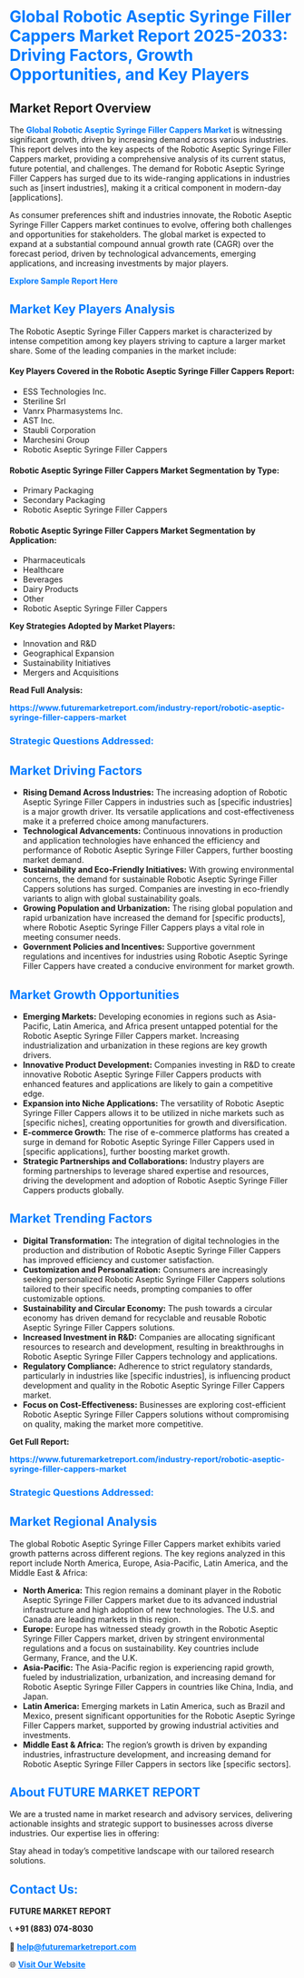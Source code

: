 <h1 style="color: #007BFF;">Global Robotic Aseptic Syringe Filler Cappers Market Report 2025-2033: Driving Factors, Growth Opportunities, and Key Players</h1>

<section id="overview">
<h2>Market Report Overview</h2>
<p>The <a href="https://www.futuremarketreport.com/industry-report/robotic-aseptic-syringe-filler-cappers-market" style="color: #007BFF; text-decoration: none;"><strong>Global Robotic Aseptic Syringe Filler Cappers Market</strong></a> is witnessing significant growth, driven by increasing demand across various industries. This report delves into the key aspects of the Robotic Aseptic Syringe Filler Cappers market, providing a comprehensive analysis of its current status, future potential, and challenges. The demand for Robotic Aseptic Syringe Filler Cappers has surged due to its wide-ranging applications in industries such as [insert industries], making it a critical component in modern-day [applications].</p>
<p>As consumer preferences shift and industries innovate, the Robotic Aseptic Syringe Filler Cappers market continues to evolve, offering both challenges and opportunities for stakeholders. The global market is expected to expand at a substantial compound annual growth rate (CAGR) over the forecast period, driven by technological advancements, emerging applications, and increasing investments by major players.</p>
</section>

<section id="overview">
<p><a href="https://www.futuremarketreport.com/request-sample/reportId=99069" style="color: #007BFF; text-decoration: none;"><strong>Explore Sample Report Here</strong></a></p>
</section>

<section id="key-players">
<h2 style="color: #007BFF;">Market Key Players Analysis</h2>
<p>The Robotic Aseptic Syringe Filler Cappers market is characterized by intense competition among key players striving to capture a larger market share. Some of the leading companies in the market include:</p>
<h4>Key Players Covered in the Robotic Aseptic Syringe Filler Cappers Report:</h4>
<ul><li>ESS Technologies Inc.</li><li>Steriline Srl</li><li>Vanrx Pharmasystems Inc.</li><li>AST Inc.</li><li>Staubli Corporation</li><li>Marchesini Group</li><li>Robotic Aseptic Syringe Filler Cappers</li></ul>
<h4>Robotic Aseptic Syringe Filler Cappers Market Segmentation by Type:</h4>
<ul><li>Primary Packaging</li><li>Secondary Packaging</li><li>Robotic Aseptic Syringe Filler Cappers</li></ul>

<h4>Robotic Aseptic Syringe Filler Cappers Market Segmentation by Application:</h4>
<ul><li>Pharmaceuticals</li><li>Healthcare</li><li>Beverages</li><li>Dairy Products</li><li>Other</li><li>Robotic Aseptic Syringe Filler Cappers</li></ul>
<p><strong>Key Strategies Adopted by Market Players:</strong></p>
<ul>
<li>Innovation and R&D</li>
<li>Geographical Expansion</li>
<li>Sustainability Initiatives</li>
<li>Mergers and Acquisitions</li>
</ul>
</section>

<section>
<p><strong>Read Full Analysis: </strong></p><a href="https://www.futuremarketreport.com/industry-report/robotic-aseptic-syringe-filler-cappers-market" style="color: #007BFF; text-decoration: none;"><strong>https://www.futuremarketreport.com/industry-report/robotic-aseptic-syringe-filler-cappers-market</strong></a>
<h3 style="color: #007BFF;">Strategic Questions Addressed:</h3>
</section>

<section id="driving-factors">
<h2 style="color: #007BFF;">Market Driving Factors</h2>
<ul>
<li><strong>Rising Demand Across Industries:</strong> The increasing adoption of Robotic Aseptic Syringe Filler Cappers in industries such as [specific industries] is a major growth driver. Its versatile applications and cost-effectiveness make it a preferred choice among manufacturers.</li>
<li><strong>Technological Advancements:</strong> Continuous innovations in production and application technologies have enhanced the efficiency and performance of Robotic Aseptic Syringe Filler Cappers, further boosting market demand.</li>
<li><strong>Sustainability and Eco-Friendly Initiatives:</strong> With growing environmental concerns, the demand for sustainable Robotic Aseptic Syringe Filler Cappers solutions has surged. Companies are investing in eco-friendly variants to align with global sustainability goals.</li>
<li><strong>Growing Population and Urbanization:</strong> The rising global population and rapid urbanization have increased the demand for [specific products], where Robotic Aseptic Syringe Filler Cappers plays a vital role in meeting consumer needs.</li>
<li><strong>Government Policies and Incentives:</strong> Supportive government regulations and incentives for industries using Robotic Aseptic Syringe Filler Cappers have created a conducive environment for market growth.</li>
</ul>
</section>

<section id="growth-opportunities">
<h2 style="color: #007BFF;">Market Growth Opportunities</h2>
<ul>
<li><strong>Emerging Markets:</strong> Developing economies in regions such as Asia-Pacific, Latin America, and Africa present untapped potential for the Robotic Aseptic Syringe Filler Cappers market. Increasing industrialization and urbanization in these regions are key growth drivers.</li>
<li><strong>Innovative Product Development:</strong> Companies investing in R&D to create innovative Robotic Aseptic Syringe Filler Cappers products with enhanced features and applications are likely to gain a competitive edge.</li>
<li><strong>Expansion into Niche Applications:</strong> The versatility of Robotic Aseptic Syringe Filler Cappers allows it to be utilized in niche markets such as [specific niches], creating opportunities for growth and diversification.</li>
<li><strong>E-commerce Growth:</strong> The rise of e-commerce platforms has created a surge in demand for Robotic Aseptic Syringe Filler Cappers used in [specific applications], further boosting market growth.</li>
<li><strong>Strategic Partnerships and Collaborations:</strong> Industry players are forming partnerships to leverage shared expertise and resources, driving the development and adoption of Robotic Aseptic Syringe Filler Cappers products globally.</li>
</ul>
</section>

<section id="trending-factors">
<h2 style="color: #007BFF;">Market Trending Factors</h2>
<ul>
<li><strong>Digital Transformation:</strong> The integration of digital technologies in the production and distribution of Robotic Aseptic Syringe Filler Cappers has improved efficiency and customer satisfaction.</li>
<li><strong>Customization and Personalization:</strong> Consumers are increasingly seeking personalized Robotic Aseptic Syringe Filler Cappers solutions tailored to their specific needs, prompting companies to offer customizable options.</li>
<li><strong>Sustainability and Circular Economy:</strong> The push towards a circular economy has driven demand for recyclable and reusable Robotic Aseptic Syringe Filler Cappers solutions.</li>
<li><strong>Increased Investment in R&D:</strong> Companies are allocating significant resources to research and development, resulting in breakthroughs in Robotic Aseptic Syringe Filler Cappers technology and applications.</li>
<li><strong>Regulatory Compliance:</strong> Adherence to strict regulatory standards, particularly in industries like [specific industries], is influencing product development and quality in the Robotic Aseptic Syringe Filler Cappers market.</li>
<li><strong>Focus on Cost-Effectiveness:</strong> Businesses are exploring cost-efficient Robotic Aseptic Syringe Filler Cappers solutions without compromising on quality, making the market more competitive.</li>
</ul>
</section>

<section>
<p><strong>Get Full Report: </strong></p><a href="https://www.futuremarketreport.com/industry-report/robotic-aseptic-syringe-filler-cappers-market" style="color: #007BFF; text-decoration: none;"><strong>https://www.futuremarketreport.com/industry-report/robotic-aseptic-syringe-filler-cappers-market</strong></a>
<h3 style="color: #007BFF;">Strategic Questions Addressed:</h3>
</section>


<section id="regional-analysis">
<h2 style="color: #007BFF;">Market Regional Analysis</h2>
<p>The global Robotic Aseptic Syringe Filler Cappers market exhibits varied growth patterns across different regions. The key regions analyzed in this report include North America, Europe, Asia-Pacific, Latin America, and the Middle East & Africa:</p>
<ul>
<li><strong>North America:</strong> This region remains a dominant player in the Robotic Aseptic Syringe Filler Cappers market due to its advanced industrial infrastructure and high adoption of new technologies. The U.S. and Canada are leading markets in this region.</li>
<li><strong>Europe:</strong> Europe has witnessed steady growth in the Robotic Aseptic Syringe Filler Cappers market, driven by stringent environmental regulations and a focus on sustainability. Key countries include Germany, France, and the U.K.</li>
<li><strong>Asia-Pacific:</strong> The Asia-Pacific region is experiencing rapid growth, fueled by industrialization, urbanization, and increasing demand for Robotic Aseptic Syringe Filler Cappers in countries like China, India, and Japan.</li>
<li><strong>Latin America:</strong> Emerging markets in Latin America, such as Brazil and Mexico, present significant opportunities for the Robotic Aseptic Syringe Filler Cappers market, supported by growing industrial activities and investments.</li>
<li><strong>Middle East & Africa:</strong> The region’s growth is driven by expanding industries, infrastructure development, and increasing demand for Robotic Aseptic Syringe Filler Cappers in sectors like [specific sectors].</li>
</ul>
</section>

<footer>
<h2 style="color: #007BFF;">About FUTURE MARKET REPORT</h2>
<p>We are a trusted name in market research and advisory services, delivering actionable insights and strategic support to businesses across diverse industries. Our expertise lies in offering:</p>

<p>Stay ahead in today’s competitive landscape with our tailored research solutions.</p>

<h2 style="color: #007BFF;">Contact Us:</h2>
<p><strong>FUTURE MARKET REPORT</strong></p>
<p>📞 <strong>+91 (883) 074-8030</strong></p>
<p>📧 <strong><a href="mailto:help@futuremarketreport.com" style="color: #007BFF;">help@futuremarketreport.com</a></strong></p>
<p>🌐 <strong><a href="https://www.futuremarketreport.com/" style="color: #007BFF;">Visit Our Website</a></strong></p>
</footer>